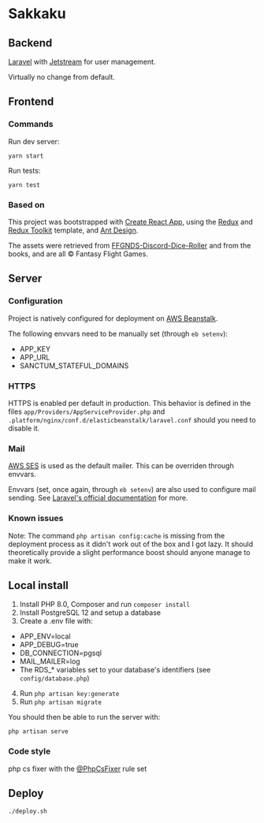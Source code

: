 # Sakkaku

## Backend

[Laravel](https://laravel.com/) with [Jetstream](https://jetstream.laravel.com/) for user management.

Virtually no change from default.

## Frontend

### Commands

Run dev server:

```
yarn start
```

Run tests:

```
yarn test
```

### Based on

This project was bootstrapped with [Create React App](https://github.com/facebook/create-react-app), using the [Redux](https://redux.js.org/) and [Redux Toolkit](https://redux-toolkit.js.org/) template, and [Ant Design](https://ant.design/).

The assets were retrieved from [FFGNDS-Discord-Dice-Roller](https://github.com/SkyJedi/FFGNDS-Discord-Dice-Roller) and from the books, and are all © Fantasy Flight Games.

## Server

### Configuration

Project is natively configured for deployment on [AWS Beanstalk](https://aws.amazon.com/elasticbeanstalk/).

The following envvars need to be manually set (through `eb setenv`):

-   APP_KEY
-   APP_URL
-   SANCTUM_STATEFUL_DOMAINS

### HTTPS

HTTPS is enabled per default in production. This behavior is defined in the files `app/Providers/AppServiceProvider.php` and `.platform/nginx/conf.d/elasticbeanstalk/laravel.conf` should you need to disable it.

### Mail

[AWS SES](https://aws.amazon.com/ses/) is used as the default mailer. This can be overriden through envvars.

Envvars (set, once again, through `eb setenv`) are also used to configure mail sending. See [Laravel's official documentation](https://laravel.com/docs/8.x/mail#configuration) for more.

### Known issues

Note: The command `php artisan config:cache` is missing from the deployment process as it didn't work out of the box and I got lazy. It should theoretically provide a slight performance boost should anyone manage to make it work.

## Local install

1. Install PHP 8.0, Composer and run `composer install`
2. Install PostgreSQL 12 and setup a database
3. Create a .env file with:

-   APP_ENV=local
-   APP_DEBUG=true
-   DB_CONNECTION=pgsql
-   MAIL_MAILER=log
-   The RDS\_\* variables set to your database's identifiers (see `config/database.php`)

4. Run `php artisan key:generate`
5. Run `php artisan migrate`

You should then be able to run the server with:

```
php artisan serve
```

### Code style

php cs fixer with the [@PhpCsFixer](https://github.com/FriendsOfPHP/PHP-CS-Fixer/blob/master/doc/ruleSets/PhpCsFixer.rst) rule set

## Deploy

```
./deploy.sh
```
